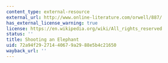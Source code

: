 ```yaml
---
content_type: external-resource
external_url: http://www.online-literature.com/orwell/887/
has_external_license_warning: true
license: https://en.wikipedia.org/wiki/All_rights_reserved
status: ''
title: Shooting an Elephant
uid: 72a94f29-2714-4067-9a29-88e5b4c21650
wayback_url: ''
---
```

